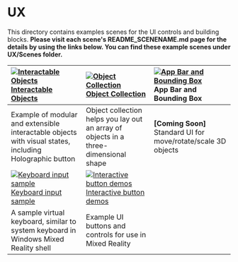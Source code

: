 # UX 
This directory contains examples scenes for the UI controls and building blocks. **Please visit each scene's README_SCENENAME.md page for the details by using the links below. You can find these example scenes under UX/Scenes folder.**

| [![Interactable Objects](/External/ReadMeImages/MRTK_InteractableObject.jpg)](/Assets/HoloToolkit-Examples/UX/README_InteractableObjectExample.md) [Interactable Objects](/Assets/HoloToolkit-Examples/UX/README_InteractableObjectExample.md) | [![Object Collection](/External/ReadMeImages/MRTK_ObjectCollection.jpg)](/Assets/HoloToolkit-Examples/UX/Scenes) [Object Collection](/Assets/HoloToolkit-Examples/UX/Scenes) | [![App Bar and Bounding Box](/External/ReadMeImages/MRTK_AppBar_BoundingBox.jpg)](/Assets/HoloToolkit-Examples/UX/Scenes) App Bar and Bounding Box |
| :--- | :--- | :--- |
| Example of modular and extensible interactable objects with visual states, including Holographic button  | Object collection helps you lay out an array of objects in a three-dimensional shape | **[Coming Soon]** Standard UI for move/rotate/scale 3D objects |
| [![Keyboard input sample](/External/ReadMeImages/MRTK_Keyboard.jpg)](/Assets/HoloToolkit-Examples) [Keyboard input sample](/Assets/HoloToolkit-Examples) | [![Interactive button demos](/External/ReadMeImages/MRTK_InteractiveButtons.jpg)](/Assets/HoloToolkit-Examples/UX/README_InteractiveButtonComponents.md) [Interactive button demos](/Assets/HoloToolkit-Examples/UX/README_InteractiveButtonComponents.md) |  |
| A sample virtual keyboard, similar to system keyboard in Windows Mixed Reality shell  | Example UI buttons and controls for use in Mixed Reality |  |
